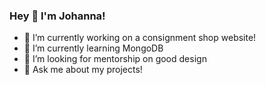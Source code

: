 ### Hey 👋 I'm Johanna!

- 🔭 I’m currently working on a consignment shop website!
- 🌱 I’m currently learning MongoDB
- 🤔 I’m looking for mentorship on good design
- 💬 Ask me about my projects!
